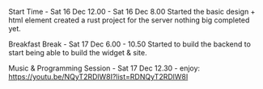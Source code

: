 Start Time - Sat 16 Dec 12.00 -  Sat 16 Dec 8.00
Started the basic design + html element
created a rust project for the server nothing big completed yet.



Breakfast Break - Sat 17 Dec 6.00 - 10.50
Started to build the backend to start being able to build the widget & site.


Music & Programming Session - Sat 17 Dec 12.30 - 
enjoy: https://youtu.be/NQyT2RDlW8I?list=RDNQyT2RDlW8I
